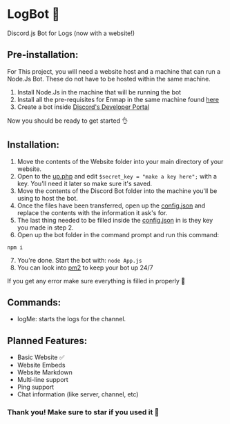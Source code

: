 # LogBot 📝
Discord.js Bot for Logs (now with a website!)

## __Pre-installation:__  

For This project, you will need a website host and a machine that can run a Node.Js Bot. These do not have to be hosted within the same machine.

1. Install Node.Js in the machine that will be running the bot
2. Install all the pre-requisites for Enmap in the same machine found [here](https://enmap.evie.dev/install#pre-requisites)
3. Create a bot inside [Discord's Developer Portal](https://discord.com/developers/applications/)

Now you should be ready to get started 👌

## __Installation:__
1. Move the contents of the Website folder into your main directory of your website.
2. Open to the [up.php](/Website/up.php) and edit `$secret_key = "make a key here";` with a key. You'll need it later so make sure it's saved.
3. Move the contents of the Discord Bot folder into the machine you'll be using to host the bot.
4. Once the files have been transferred, open up the [config.json](/Discord%20Bot/config.json) and replace the contents with the information it ask's for.
5. The last thing needed to be filled inside the [config.json](/Discord%20Bot/config.json) in is they key you made in step 2.
6. Open up the bot folder in the command prompt and run this command:
```
npm i
```
7. You're done. Start the bot with: `node App.js`
8. You can look into [pm2](https://www.npmjs.com/package/pm2) to keep your bot up 24/7

If you get any error make sure everything is filled in properly 🙂

## __Commands:__
- logMe: starts the logs for the channel.

## __Planned Features:__
- Basic Website ✅
- Website Embeds
- Website Markdown
- Multi-line support
- Ping support
- Chat information (like server, channel, etc)

### Thank you! Make sure to star if you used it 🎉
